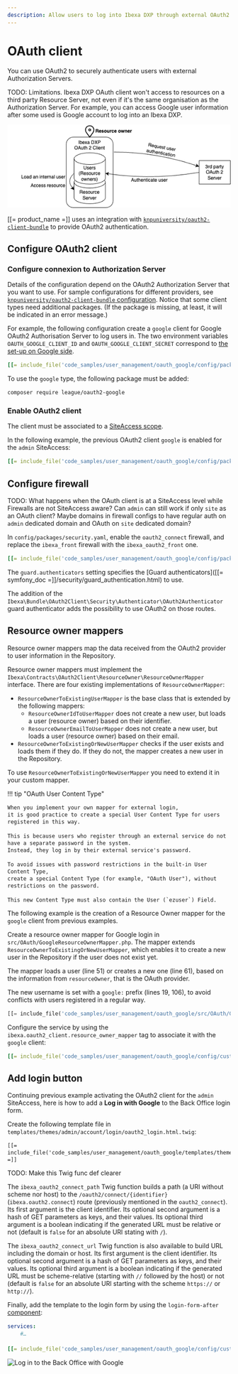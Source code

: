 ```yaml
---
description: Allow users to log into Ibexa DXP through external OAuth2 authorization servers.
---
```


# OAuth client

You can use OAuth2 to securely authenticate users with external Authorization Servers.

TODO: Limitations. Ibexa DXP OAuth client won't access to resources on a third party Resource Server, not even if it's the same organisation as the Authorization Server. For example, you can access Google user information after some used is Google account to log into an Ibexa DXP.

![OAuth2 Client](img/oauth2-client.png)

[[= product_name =]] uses an integration with [`knpuniversity/oauth2-client-bundle`](https://github.com/knpuniversity/oauth2-client-bundle)
to provide OAuth2 authentication.

## Configure OAuth2 client

### Configure connexion to Authorization Server

Details of the configuration depend on the OAuth2 Authorization Server that you want to use.
For sample configurations for different providers,
see [`knpuniversity/oauth2-client-bundle` configuration](https://github.com/knpuniversity/oauth2-client-bundle#configuration).
Notice that some client types need additional packages.
(If the package is missing, at least, it will be indicated in an error message.)

For example, the following configuration create a `google` client for Google OAuth2 Authorisation Server to log users in.
The two environment variables `OAUTH_GOOGLE_CLIENT_ID` and `OAUTH_GOOGLE_CLIENT_SECRET`
correspond to [the set-up on Google side](https://support.google.com/cloud/answer/6158849).

``` yaml
[[= include_file('code_samples/user_management/oauth_google/config/packages/knpu_oauth2_client.yaml') =]]
```

To use the `google` type, the following package must be added:

```bash
composer require league/oauth2-google
```

### Enable OAuth2 client

The client must be associated to a [SiteAccess scope](multisite_configuration.md#scope).

In the following example, the previous OAuth2 client `google` is enabled for the `admin` SiteAccess:

``` yaml
[[= include_file('code_samples/user_management/oauth_google/config/packages/oauth.yaml') =]]
```

## Configure firewall

TODO: What happens when the OAuth client is at a SiteAccess level while Firewalls are not SiteAccess aware?
Can `admin` can still work if only `site` as an OAuth client? 
Maybe domains in firewall configs to have regular auth on `admin` dedicated domain and OAuth on `site` dedicated domain?

In `config/packages/security.yaml`,
enable the `oauth2_connect` firewall,
and replace the `ibexa_front` firewall with the `ibexa_oauth2_front` one.

``` yaml
[[= include_file('code_samples/user_management/oauth_google/config/packages/security.yaml') =]]
```

The `guard.authenticators` setting specifies the [Guard authenticators]([[= symfony_doc =]]/security/guard_authentication.html) to use.

The addition of the `Ibexa\Bundle\OAuth2Client\Security\Authenticator\OAuth2Authenticator` guard authenticator adds the possibility to use OAuth2 on those routes.

## Resource owner mappers

Resource owner mappers map the data received from the OAuth2 provider to user information in the Repository.

Resource owner mappers must implement the `Ibexa\Contracts\OAuth2Client\ResourceOwner\ResourceOwnerMapper` interface.
There are four existing implementations of `ResourceOwnerMapper`:

- `ResourceOwnerToExistingUserMapper` is the base class that is extended by the following mappers:
    - `ResourceOwnerIdToUserMapper` does not create a new user, but loads a user (resource owner) based on their identifier.
    - `ResourceOwnerEmailToUserMapper` does not create a new user, but loads a user (resource owner) based on their email.
- `ResourceOwnerToExistingOrNewUserMapper` checks if the user exists and loads them if they do.
  If they do not, the mapper creates a new user in the Repository.

To use `ResourceOwnerToExistingOrNewUserMapper` you need to extend it in your custom mapper.

!!! tip "OAuth User Content Type"

    When you implement your own mapper for external login,
    it is good practice to create a special User Content Type for users registered in this way.
    
    This is because users who register through an external service do not have a separate password in the system.
    Instead, they log in by their external service's password.
    
    To avoid issues with password restrictions in the built-in User Content Type,
    create a special Content Type (for example, "OAuth User"), without restrictions on the password.
    
    This new Content Type must also contain the User (`ezuser`) Field.

The following example is the creation of a Resource Owner mapper for the `google` client from previous examples.

Create a resource owner mapper for Google login in `src/OAuth/GoogleResourceOwnerMapper.php`.
The mapper extends `ResourceOwnerToExistingOrNewUserMapper`,
which enables it to create a new user in the Repository if the user does not exist yet.

The mapper loads a user (line 51) or creates a new one (line 61),
based on the information from `resourceOwner`, that is the OAuth provider.

The new username is set with a `google:` prefix (lines 19, 106), to avoid conflicts with users registered in a regular way.

``` php hl_lines="19 51 61 106"
[[= include_file('code_samples/user_management/oauth_google/src/OAuth/GoogleResourceOwnerMapper.php') =]]
```

Configure the service by using the `ibexa.oauth2_client.resource_owner_mapper` tag to associate it with the `google` client:

``` yaml
[[= include_file('code_samples/user_management/oauth_google/config/custom_services.yaml', 0, 6) =]]
```

## Add login button

Continuing previous example activating the OAuth2 client for the `admin` SiteAccess,
here is how to add a **Log in with Google** to the Back Office login form.

Create the following template file in `templates/themes/admin/account/login/oauth2_login.html.twig`:

``` html+twig
[[= include_file('code_samples/user_management/oauth_google/templates/themes/admin/account/login/oauth2_login.html.twig') =]]
```

TODO: Make this Twig func def clearer

The `ibexa_oauth2_connect_path` Twig function builds a path (a URI without scheme nor host) to the `/oauth2/connect/{identifier}` (`ibexa.oauth2.connect`) route (previously mentioned in the `oauth2_connect`).
Its first argument is the client identifier.
Its optional second argument is a hash of GET parameters as keys, and their values.
Its optional third argument is a boolean indicating if the generated URL must be relative or not (default is `false` for an absolute URl stating with `/`).

The `ibexa_oauth2_connect_url` Twig function is also available to build URL including the domain or host.
Its first argument is the client identifier.
Its optional second argument is a hash of GET parameters as keys, and their values.
Its optional third argument is a boolean indicating if the generated URL must be scheme-relative (starting with `//` followed by the host) or not (default is `false` for an absolute URl starting with the scheme `https://` or `http://`).


Finally, add the template to the login form by using the `login-form-after` [component](custom_components.md):

``` yaml
services:
    #…

[[= include_file('code_samples/user_management/oauth_google/config/custom_services.yaml', 7, 13) =]]
```

![Log in to the Back Office with Google](log_in_via_google.png)
